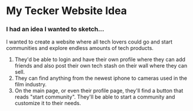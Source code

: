# My Tecker Website Idea
### I had an idea I wanted to sketch...

I wanted to create a website where all tech lovers could go and start communities and explore endless amounts of tech products.

1. They'd be able to login and have their own profile where they can add friends and also post their own tech stash on their wall where they can sell.
2. They can find anything from the newest iphone to cameras used in the film industry.
3. On the main page, or even their profile page, they'll find a button that reads "start community". They'll be able to start a community and customize it to their needs.




